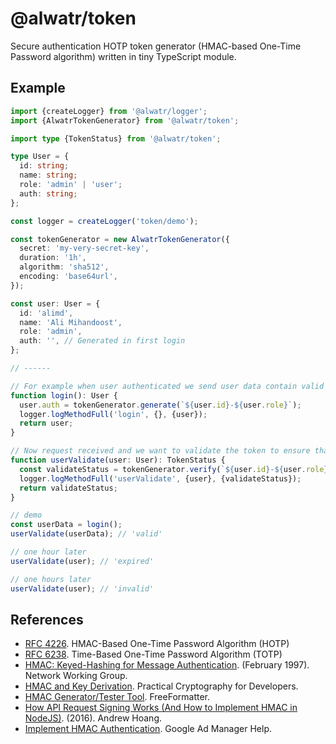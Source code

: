 # @alwatr/token

Secure authentication HOTP token generator (HMAC-based One-Time Password algorithm) written in tiny TypeScript module.

## Example

```ts
import {createLogger} from '@alwatr/logger';
import {AlwatrTokenGenerator} from '@alwatr/token';

import type {TokenStatus} from '@alwatr/token';

type User = {
  id: string;
  name: string;
  role: 'admin' | 'user';
  auth: string;
};

const logger = createLogger('token/demo');

const tokenGenerator = new AlwatrTokenGenerator({
  secret: 'my-very-secret-key',
  duration: '1h',
  algorithm: 'sha512',
  encoding: 'base64url',
});

const user: User = {
  id: 'alimd',
  name: 'Ali Mihandoost',
  role: 'admin',
  auth: '', // Generated in first login
};

// ------

// For example when user authenticated we send user data contain valid auth token.
function login(): User {
  user.auth = tokenGenerator.generate(`${user.id}-${user.role}`);
  logger.logMethodFull('login', {}, {user});
  return user;
}

// Now request received and we want to validate the token to ensure that the user is authenticated.
function userValidate(user: User): TokenStatus {
  const validateStatus = tokenGenerator.verify(`${user.id}-${user.role}`, user.auth);
  logger.logMethodFull('userValidate', {user}, {validateStatus});
  return validateStatus;
}

// demo
const userData = login();
userValidate(userData); // 'valid'

// one hour later
userValidate(user); // 'expired'

// one hours later
userValidate(user); // 'invalid'
```

## References

- [RFC 4226](http://tools.ietf.org/html/rfc4226). HMAC-Based One-Time Password Algorithm (HOTP)
- [RFC 6238](http://tools.ietf.org/html/rfc6238). Time-Based One-Time Password Algorithm (TOTP)
- [HMAC: Keyed-Hashing for Message Authentication](https://tools.ietf.org/html/rfc2104). (February 1997). Network Working Group.
- [HMAC and Key Derivation](https://cryptobook.nakov.com/mac-and-key-derivation/hmac-and-key-derivation). Practical Cryptography for Developers.
- [HMAC Generator/Tester Tool](https://www.freeformatter.com/hmac-generator.html). FreeFormatter.
- [How API Request Signing Works (And How to Implement HMAC in NodeJS)](https://blog.andrewhoang.me/how-api-request-signing-works-and-how-to-implement-it-in-nodejs-2/). (2016). Andrew Hoang.
- [Implement HMAC Authentication](https://support.google.com/admanager/answer/7637490?hl=en). Google Ad Manager Help.
